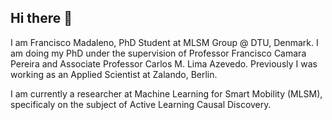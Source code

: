 ## Hi there 👋

I am Francisco Madaleno, PhD Student at MLSM Group @ DTU, Denmark. I am doing my PhD under the supervision of Professor Francisco Camara Pereira and Associate Professor Carlos M. Lima Azevedo. 
Previously I was working as an Applied Scientist at Zalando, Berlin. 

I am currently a researcher at Machine Learning for Smart Mobility (MLSM), specificaly on the subject of Active Learning Causal Discovery.

<!--
**fmfsa/fmfsa** is a ✨ _special_ ✨ repository because its `README.md` (this file) appears on your GitHub profile.

Here are some ideas to get you started:

- 🔭 I’m currently working on ...
- 🌱 I’m currently learning ...
- 👯 I’m looking to collaborate on ...
- 🤔 I’m looking for help with ...
- 💬 Ask me about ...
- 📫 How to reach me: ...
- 😄 Pronouns: ...
- ⚡ Fun fact: ...
-->
